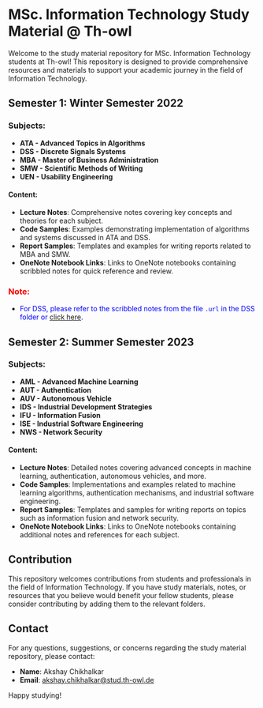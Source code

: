 # MSc. Information Technology Study Material @ Th-owl

Welcome to the study material repository for MSc. Information Technology students at Th-owl! This repository is designed to provide comprehensive resources and materials to support your academic journey in the field of Information Technology.

## Semester 1: Winter Semester 2022

### Subjects:

- **ATA - Advanced Topics in Algorithms**
- **DSS - Discrete Signals Systems**
- **MBA - Master of Business Administration**
- **SMW - Scientific Methods of Writing**
- **UEN - Usability Engineering**

#### Content:
- **Lecture Notes**: Comprehensive notes covering key concepts and theories for each subject.
- **Code Samples**: Examples demonstrating implementation of algorithms and systems discussed in ATA and DSS.
- **Report Samples**: Templates and examples for writing reports related to MBA and SMW.
- **OneNote Notebook Links**: Links to OneNote notebooks containing scribbled notes for quick reference and review.

### <span style="color:red">Note:</span>
- <span style="color:blue"> For DSS, please refer to the scribbled notes from the file `.url` in the DSS folder or [click here](https://1drv.ms/o/s!Ao-9KOZo7bY9gWRqYJ6VQ9kSn4tp?e=y5hykQ).</span>

## Semester 2: Summer Semester 2023

### Subjects:

- **AML - Advanced Machine Learning**
- **AUT - Authentication**
- **AUV - Autonomous Vehicle**
- **IDS - Industrial Development Strategies**
- **IFU - Information Fusion**
- **ISE - Industrial Software Engineering**
- **NWS - Network Security**

#### Content:
- **Lecture Notes**: Detailed notes covering advanced concepts in machine learning, authentication, autonomous vehicles, and more.
- **Code Samples**: Implementations and examples related to machine learning algorithms, authentication mechanisms, and industrial software engineering.
- **Report Samples**: Templates and samples for writing reports on topics such as information fusion and network security.
- **OneNote Notebook Links**: Links to OneNote notebooks containing additional notes and references for each subject.

## Contribution

This repository welcomes contributions from students and professionals in the field of Information Technology. If you have study materials, notes, or resources that you believe would benefit your fellow students, please consider contributing by adding them to the relevant folders.

## Contact

For any questions, suggestions, or concerns regarding the study material repository, please contact:

- **Name**: Akshay Chikhalkar
- **Email**: akshay.chikhalkar@stud.th-owl.de

Happy studying!
